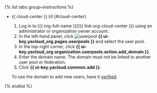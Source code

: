{% list tabs group=instructions %}

- {{ cloud-center }} UI {#cloud-center}

  1. Log in to [{{ org-full-name }}]({{ link-org-cloud-center }}) using an administrator or organization owner account.
  1. In the left-hand panel, click ![userpool](../../_assets/organization/userpool.svg) **{{ ui-key.yacloud_org.pages.userpools }}** and select the user pool.
  1. In the top-right corner, click **{{ ui-key.yacloud_org.organization.userpools.action.add_domain }}**.
  1. Enter the domain name. The domain must not be linked to another user pool or federation.
  1. Click **{{ ui-key.yacloud.common.add }}**.

  To use the domain to add new users, have it [verified](../../organization/operations/user-pools/validate-domain.md).

{% endlist %}